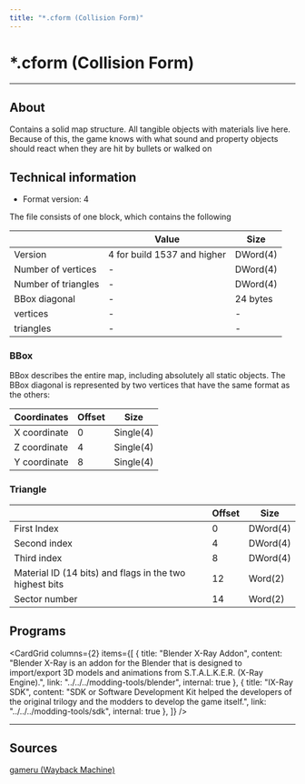 ```yaml
---
title: "*.cform (Collision Form)"
---
```


# *.cform (Collision Form)

___

## About

Contains a solid map structure. All tangible objects with materials live here. Because of this, the game knows with what sound and property objects should react when they are hit by bullets or walked on

## Technical information

- Format version: 4

The file consists of one block, which contains the following

|  | Value | Size |
|---|---|---|
| Version | 4 for build 1537 and higher | DWord(4) |
| Number of vertices | - | DWord(4) |
| Number of triangles | - | DWord(4) |
| BBox diagonal | - | 24 bytes |
| vertices | - | - |
| triangles | - | - |

### BBox

BBox describes the entire map, including absolutely all static objects.
The BBox diagonal is represented by two vertices that have the same format as the others:

| Coordinates | Offset | Size |
|---|---|---|
| X coordinate | 0 | Single(4) |
| Z coordinate | 4 | Single(4) |
| Y coordinate | 8 | Single(4) |

### Triangle

|  | Offset | Size |
|---|---|---|
| First Index | 0 | DWord(4) |
| Second index | 4 | DWord(4) |
| Third index | 8 | DWord(4) |
| Material ID (14 bits) and flags in the two highest bits | 12 | Word(2) |
| Sector number | 14 | Word(2) |

## Programs

<CardGrid
  columns={2}
  items={[
    {
      title: "Blender X-Ray Addon",
      content: "Blender X-Ray is an addon for the Blender that is designed to import/export 3D models and animations from S.T.A.L.K.E.R. (X-Ray Engine).",
      link: "../../../modding-tools/blender",
      internal: true
    },
    {
      title: "IX-Ray SDK",
      content: "SDK or Software Development Kit helped the developers of the original trilogy and the modders to develop the game itself.",
      link: "../../../modding-tools/sdk",
      internal: true
    },
  ]}
/>

___

## Sources

[gameru (Wayback Machine)](https://web.archive.org/web/20200919000210/http://stalkerin.gameru.net/wiki/index.php?title=Level.cform)
